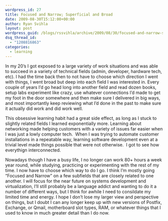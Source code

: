 ```yaml
---
wordpress_id: 27
title: Focused and Narrow; Superficial and Broad
date: 2009-08-30T15:12:00+00:00
author: Ryan Svihla
layout: post
wordpress_guid: /blogs/rssvihla/archive/2009/08/30/focused-and-narrow-superficial-and-broad.aspx
dsq_thread_id:
  - "1208816863"
categories:
  - learning
---
```

In my 20&#8217;s I got exposed to a large variety of work situations and was able to succeed in a variety of technical fields (admin, developer, hardware tech, etc). I had the time back then to not have to choose which direction I went with things, I went broad but deep into each field I was interested in. Every couple of years I&#8217;d go head long into another field and read dozen books, setup labs experiment like crazy, use whatever connections I&#8217;d made to get my foot in the door somewhere and then make sure I delivered in big ways, and most importantly keep reviewing what I&#8217;d done in the past to make sure it actually did work and did work well.

This obsessive learning habit had a great side effect, as long as I stuck to slightly related fields I learned exponentially more. Learning about networking made helping customers with a variety of issues far easier when I was just a lowly computer tech.&nbsp; When I was trying to automate customer installations in a repeatable way, learning software development even at a trivial level made things possible that were not otherwise.&nbsp; I got to see how everythign interconnected.

Nowadays though I have a busy life, I no longer can work 80+ hours a week year round, while studying, practicing or experimenting with the rest of my time. I now have to choose which way to do I go. I think I&#8217;m mostly going &#8220;Focused and Narrow&#8221; on a few subfields that are closely related to one another. I will focus for the near future on systems development and virtualization, I&#8217;ll still probably be a language addict and wanting to do it a number of different ways, but I think for awhile I need to consildate my limited time and energy. I hope I don&#8217;t lose my larger view and perspective on things, but I doubt I can any longer keep up with new versions of Postfix, Exchange, or Qmail, motherboard slot types, RAM, or whatever things that I used to know in much greater detail than I do now.

&nbsp;